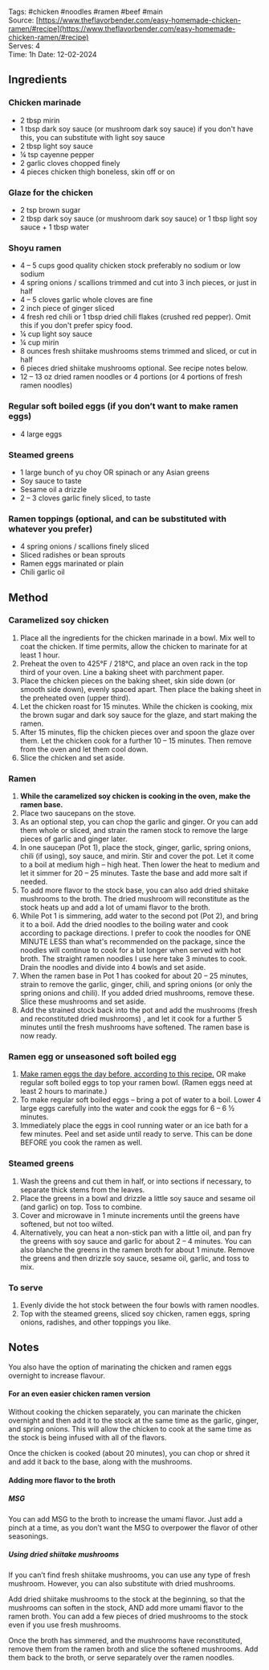 Tags: #chicken #noodles #ramen #beef #main   
Source: [https://www.theflavorbender.com/easy-homemade-chicken-ramen/#recipe](https://www.theflavorbender.com/easy-homemade-chicken-ramen/#recipe)  
Serves: 4  
Time: 1h
Date: 12-02-2024  

## Ingredients

### Chicken marinade

- 2 tbsp mirin
- 1 tbsp dark soy sauce (or mushroom dark soy sauce) if you don't have this, you can substitute with light soy sauce
- 2 tbsp light soy sauce
- ¼ tsp cayenne pepper
- 2 garlic cloves chopped finely
- 4 pieces chicken thigh boneless, skin off or on

### Glaze for the chicken

- 2 tsp brown sugar
- 2 tbsp dark soy sauce (or mushroom dark soy sauce) or 1 tbsp light soy sauce + 1 tbsp water

### Shoyu ramen

- 4 – 5 cups good quality chicken stock preferably no sodium or low sodium
- 4 spring onions / scallions trimmed and cut into 3 inch pieces, or just in half
- 4 – 5 cloves garlic whole cloves are fine
- 2 inch piece of ginger sliced
- 4 fresh red chili or 1 tbsp dried chili flakes (crushed red pepper). Omit this if you don't prefer spicy food.
- ¼ cup light soy sauce
- ¼ cup mirin
- 8 ounces fresh shiitake mushrooms stems trimmed and sliced, or cut in half
- 6 pieces dried shiitake mushrooms optional. See recipe notes below.
- 12 – 13 oz dried ramen noodles or 4 portions (or 4 portions of fresh ramen noodles)

### Regular soft boiled eggs (if you don’t want to make ramen eggs)

- 4 large eggs

### Steamed greens

- 1 large bunch of yu choy OR spinach or any Asian greens
- Soy sauce to taste
- Sesame oil a drizzle
- 2 – 3 cloves garlic finely sliced, to taste

### Ramen toppings (optional, and can be substituted with whatever you prefer)

- 4 spring onions / scallions finely sliced
- Sliced radishes or bean sprouts
- Ramen eggs marinated or plain
- Chili garlic oil
## Method

### Caramelized soy chicken

1. Place all the ingredients for the chicken marinade in a bowl. Mix well to coat the chicken. If time permits, allow the chicken to marinate for at least 1 hour.
2. Preheat the oven to 425°F / 218°C, and place an oven rack in the top third of your oven. Line a baking sheet with parchment paper.
3. Place the chicken pieces on the baking sheet, skin side down (or smooth side down), evenly spaced apart. Then place the baking sheet in the preheated oven (upper third).
4. Let the chicken roast for 15 minutes. While the chicken is cooking, mix the brown sugar and dark soy sauce for the glaze, and start making the ramen.
5. After 15 minutes, flip the chicken pieces over and spoon the glaze over them. Let the chicken cook for a further 10 – 15 minutes. Then remove from the oven and let them cool down.
6. Slice the chicken and set aside.

### Ramen

1. **While the caramelized soy chicken is cooking in the oven, make the ramen base.**
2. Place two saucepans on the stove. 
3. As an optional step, you can chop the garlic and ginger. Or you can add them whole or sliced, and strain the ramen stock to remove the large pieces of garlic and ginger later. 
4. In one saucepan (Pot 1), place the stock, ginger, garlic, spring onions, chili (if using), soy sauce, and mirin. Stir and cover the pot. Let it come to a boil at medium high – high heat. Then lower the heat to medium and let it simmer for 20 – 25 minutes. Taste the base and add more salt if needed. 
6. To add more flavor to the stock base, you can also add dried shiitake mushrooms to the broth. The dried mushroom will reconstitute as the stock heats up and add a lot of umami flavor to the broth.
7. While Pot 1 is simmering, add water to the second pot (Pot 2), and bring it to a boil. Add the dried noodles to the boiling water and cook according to package directions. I prefer to cook the noodles for ONE MINUTE LESS than what's recommended on the package, since the noodles will continue to cook for a bit longer when served with hot broth. The straight ramen noodles I use here take 3 minutes to cook. Drain the noodles and divide into 4 bowls and set aside. 
8. When the ramen base in Pot 1 has cooked for about 20 – 25 minutes, strain to remove the garlic, ginger, chili, and spring onions (or only the spring onions and chili). If you added dried mushrooms, remove these. Slice these mushrooms and set aside.
9. Add the strained stock back into the pot and add the mushrooms (fresh and reconstituted dried mushrooms) , and let it cook for a further 5 minutes until the fresh mushrooms have softened. The ramen base is now ready. 

### Ramen egg or unseasoned soft boiled egg

1. [Make ramen eggs the day before, according to this recipe.](https://www.theflavorbender.com/ramen-eggs-ajitsuke-tamago/) OR make regular soft boiled eggs to top your ramen bowl. (Ramen eggs need at least 2 hours to marinate.)
2. To make regular soft boiled eggs – bring a pot of water to a boil. Lower 4 large eggs carefully into the water and cook the eggs for 6 – 6 ½ minutes.
3. Immediately place the eggs in cool running water or an ice bath for a few minutes. Peel and set aside until ready to serve. This can be done BEFORE you cook the ramen as well.

### Steamed greens

1. Wash the greens and cut them in half, or into sections if necessary, to separate thick stems from the leaves.
2. Place the greens in a bowl and drizzle a little soy sauce and sesame oil (and garlic) on top. Toss to combine.
3. Cover and microwave in 1 minute increments until the greens have softened, but not too wilted.
4. Alternatively, you can heat a non-stick pan with a little oil, and pan fry the greens with soy sauce and garlic for about 2 – 4 minutes. You can also blanche the greens in the ramen broth for about 1 minute. Remove the greens and then drizzle soy sauce, sesame oil, garlic, and toss to mix.

### To serve

1. Evenly divide the hot stock between the four bowls with ramen noodles.
2. Top with the steamed greens, sliced soy chicken, ramen eggs, spring onions, radishes, and other toppings you like.
## Notes

You also have the option of marinating the chicken and ramen eggs overnight to increase flavour.

#### For an even easier chicken ramen version

Without cooking the chicken separately, you can marinate the chicken overnight and then add it to the stock at the same time as the garlic, ginger, and spring onions. This will allow the chicken to cook at the same time as the stock is being infused with all of the flavors.

Once the chicken is cooked (about 20 minutes), you can chop or shred it and add it back to the base, along with the mushrooms.

#### Adding more flavor to the broth

##### MSG

You can add MSG to the broth to increase the umami flavor. Just add a pinch at a time, as you don’t want the MSG to overpower the flavor of other seasonings. 

##### Using dried shiitake mushrooms

If you can’t find fresh shiitake mushrooms, you can use any type of fresh mushroom. However, you can also substitute with dried mushrooms. 

Add dried shiitake mushrooms to the stock at the beginning, so that the mushrooms can soften in the stock, AND add more umami flavor to the ramen broth. You can add a few pieces of dried mushrooms to the stock even if you use fresh mushrooms. 

Once the broth has simmered, and the mushrooms have reconstituted, remove them from the ramen broth and slice the softened mushrooms. Add them back to the broth, or serve separately over the ramen noodles.